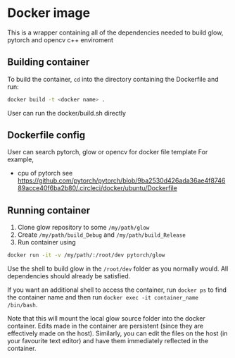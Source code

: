 # Docker image
This is a wrapper containing all of the dependencies needed to build glow, pytorch and opencv c++ enviroment

## Building container
To build the container, `cd` into the directory containing the Dockerfile and run:
```bash
docker build -t <docker name> .
```
User can run the docker/build.sh directly

## Dockerfile config

User can search pytorch, glow or opencv for docker file template
For example, 
* cpu of pytorch see https://github.com/pytorch/pytorch/blob/9ba2530d426ada36ae4f874689acce40f6ba2b80/.circleci/docker/ubuntu/Dockerfile


## Running container
1. Clone glow repository to some `/my/path/glow`
2. Create `/my/path/build_Debug` and `/my/path/build_Release`
3. Run container using
```bash
docker run -it -v /my/path/:/root/dev pytorch/glow
```

Use the shell to build glow in the `/root/dev` folder as you normally would. All dependencies should already be satisfied. 

If you want an additional shell to access the container, run `docker ps` to find the container name and then run `docker exec -it container_name /bin/bash`.

Note that this will mount the local glow source folder into the docker container. Edits made in the container are persistent (since they are effectively made on the host). Similarly, you can edit the files on the host (in your favourite text editor) and have them immediately reflected in the container.

